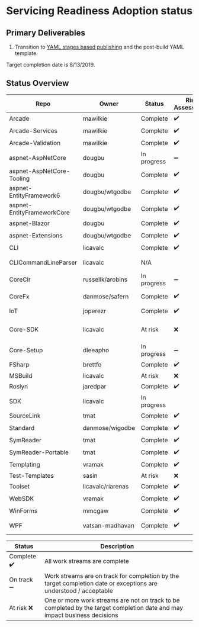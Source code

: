 # Servicing Readiness Adoption status

## Primary Deliverables

1. Transition to [YAML stages based publishing](./CorePackages/YamlStagesPublishing.md) and the post-build YAML template.

Target completion date is 8/13/2019.

## Status Overview

| Repo                       | Owner            | Status   | Risk Assessment                                                                      | Notes|
| ---------------------------| ---------------- | -------- |--------------------------------------------------------------------------------------| -----|
| Arcade                     | mawilkie         | Complete | ✔️ | |
| Arcade-Services            | mawilkie         | Complete | ✔️ | |
| Arcade-Validation          | mawilkie         | Complete | ✔️ | |
| aspnet-AspNetCore          | dougbu           | In progress | ➖  |  In PR https://github.com/aspnet/AspNetCore/pull/13040 |
| aspnet-AspNetCore-Tooling  | dougbu           | Complete | ✔️ | |
| aspnet-EntityFramework6    | dougbu/wtgodbe   | Complete | ✔️ | |
| aspnet-EntityFrameworkCore | dougbu/wtgodbe   | Complete | ✔️ | |
| aspnet-Blazor              | dougbu           | Complete | ✔️ | |
| aspnet-Extensions          | dougbu/wtgodbe   | Complete | ✔️ | |
| CLI                        | licavalc         | Complete | ✔️ | |
| CLICommandLineParser       | licavalc         | N/A | |  This repo is not being developed anymore. We are taking a pinned version of it |
| CoreClr                    | russellk/arobins | In progress | ➖ | bulk of the work is in master, working through publishing issues |
| CoreFx                     | danmose/safern   | Complete | ✔️ | SourceLink validation disabled: https://github.com/dotnet/arcade/issues/3603 |
| IoT                        | joperezr         | Complete | ✔️ | |
| Core-SDK                   | licavalc         | At risk | ❌ |  We need clarity on how to do the blob storage publishing with YAML stages: https://github.com/dotnet/arcade/issues/3607|
| Core-Setup                 | dleeapho         | In progress | ➖ |  Expected completion 8/21 |
| FSharp                     | brettfo          | Complete | ✔️ | |
| MSBuild                    | licavalc         | At risk | ❌ |  No ETA yet. Investigation under way. |
| Roslyn                     | jaredpar         | Complete | ✔️ |  Complete with source link validation disabled |
| SDK                        | licavalc         | In progress |  |  Running into issues with signing validation |
| SourceLink                 | tmat             | Complete | ✔️ | |
| Standard                   | danmose/wigodbe  | Complete | ✔️ | |
| SymReader                  | tmat             | Complete | ✔️ | |
| SymReader-Portable         | tmat             | Complete | ✔️ | |
| Templating                 | vramak           | Complete | ✔️ | |
| Test-Templates             | sasin            | At risk  | ❌ |  No plan available |
| Toolset                    | licavalc/riarenas| Complete | ✔️ | |
| WebSDK                     | vramak           | Complete | ✔️ | |
| WinForms                   | mmcgaw           | Complete | ✔️ | |
| WPF                        | vatsan-madhavan  | Complete | ✔️ | Some reliability problems being observed, for e.g., https://github.com/dotnet/arcade/issues/3609| 

| Status     | Description |
| ---------- | ----------- |
| Complete ✔️| All work streams are complete |
| On track ➖| Work streams are on track for completion by the target completion date or exceptions are understood / acceptable |
| At risk  ❌| One or more work streams are not on track to be completed by the target completion date and may impact business decisions |

